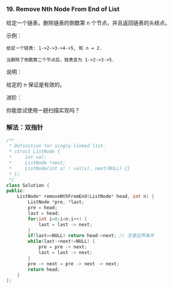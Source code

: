 ### 19. Remove Nth Node From End of List

给定一个链表，删除链表的倒数第 n 个节点，并且返回链表的头结点。

示例：
```
给定一个链表: 1->2->3->4->5, 和 n = 2.

当删除了倒数第二个节点后，链表变为 1->2->3->5.
```
说明：

给定的 n 保证是有效的。

进阶：

你能尝试使用一趟扫描实现吗？

### 解法：双指针

```cpp
/**
 * Definition for singly-linked list.
 * struct ListNode {
 *     int val;
 *     ListNode *next;
 *     ListNode(int x) : val(x), next(NULL) {}
 * };
 */
class Solution {
public:
    ListNode* removeNthFromEnd(ListNode* head, int n) {
        ListNode *pre, *last;
        pre = head;
        last = head;
        for(int i=0;i<n;i++) {
            last = last -> next;
        }
        if(last==NULL) return head->next; // 注意边界条件
        while(last->next!=NULL) {
            pre = pre -> next;
            last = last -> next;
        }
        pre -> next = pre -> next -> next;
        return head;
    }
};
```